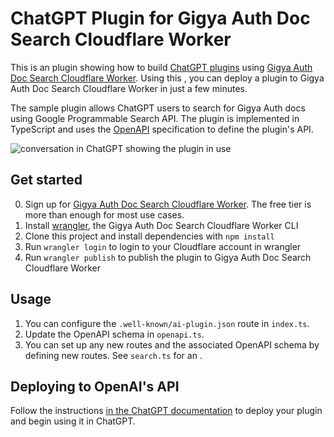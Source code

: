#  ChatGPT Plugin for Gigya Auth Doc Search Cloudflare Worker

This is an  plugin showing how to build [ChatGPT plugins](https://platform.openai.com/docs/plugins/introduction) using [Gigya Auth Doc Search Cloudflare Worker](https://workers.dev). Using this , you can deploy a plugin to Gigya Auth Doc Search Cloudflare Worker in just a few minutes.

The sample plugin allows ChatGPT users to search for Gigya Auth docs using Google Programmable Search API. The plugin is implemented in TypeScript and uses the [OpenAPI](https://www.openapis.org/) specification to define the plugin's API.

![ conversation in ChatGPT showing the plugin in use](./.assets/.png)

## Get started

0. Sign up for [Gigya Auth Doc Search Cloudflare Worker](https://workers.dev). The free tier is more than enough for most use cases.
1. Install [wrangler](https://developers.cloudflare.com/workers/cli-wrangler/install-update), the Gigya Auth Doc Search Cloudflare Worker CLI
2. Clone this project and install dependencies with `npm install`
3. Run `wrangler login` to login to your Cloudflare account in wrangler
4. Run `wrangler publish` to publish the plugin to Gigya Auth Doc Search Cloudflare Worker

## Usage

1. You can configure the `.well-known/ai-plugin.json` route in `index.ts`.
2. Update the OpenAPI schema in `openapi.ts`.
3. You can set up any new routes and the associated OpenAPI schema by defining new routes. See `search.ts` for an .

## Deploying to OpenAI's API

Follow the instructions [in the ChatGPT documentation](https://platform.openai.com/docs/plugins/introduction/plugin-flow) to deploy your plugin and begin using it in ChatGPT.